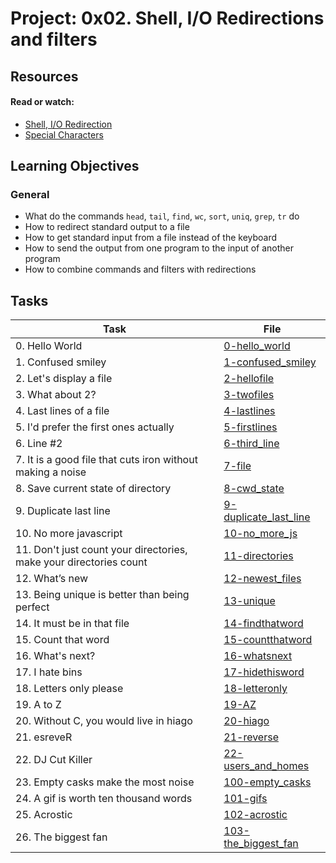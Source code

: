 # Project: 0x02. Shell, I/O Redirections and filters

## Resources

#### Read or watch:

- [Shell, I/O Redirection](https://intranet.alxswe.com/rltoken/fGOQQXRKbvOcd1qLRxHzLQ)
- [Special Characters](https://intranet.alxswe.com/rltoken/c1pz13vke3HPH0S8iALbtw)

## Learning Objectives

### General

- What do the commands <code>head</code>, <code>tail</code>, <code>find</code>, <code>wc</code>, <code>sort</code>, <code>uniq</code>, <code>grep</code>, <code>tr</code> do
- How to redirect standard output to a file
- How to get standard input from a file instead of the keyboard
- How to send the output from one program to the input of another program
- How to combine commands and filters with redirections

## Tasks

| Task                                                               | File                                             |
| ------------------------------------------------------------------ | ------------------------------------------------ |
| 0. Hello World                                                     | [0-hello_world](./0-hello_world)                 |
| 1. Confused smiley                                                 | [1-confused_smiley](./1-confused_smiley)         |
| 2. Let's display a file                                            | [2-hellofile](./2-hellofile)                     |
| 3. What about 2?                                                   | [3-twofiles](./3-twofiles)                       |
| 4. Last lines of a file                                            | [4-lastlines](./4-lastlines)                     |
| 5. I'd prefer the first ones actually                              | [5-firstlines](./5-firstlines)                   |
| 6. Line #2                                                         | [6-third_line](./6-third_line)                   |
| 7. It is a good file that cuts iron without making a noise         | [7-file](./7-file)                               |
| 8. Save current state of directory                                 | [8-cwd_state](./8-cwd_state)                     |
| 9. Duplicate last line                                             | [9-duplicate_last_line](./9-duplicate_last_line) |
| 10. No more javascript                                             | [10-no_more_js](./10-no_more_js)                 |
| 11. Don't just count your directories, make your directories count | [11-directories](./11-directories)               |
| 12. What’s new                                                     | [12-newest_files](./12-newest_files)             |
| 13. Being unique is better than being perfect                      | [13-unique](./13-unique)                         |
| 14. It must be in that file                                        | [14-findthatword](./14-findthatword)             |
| 15. Count that word                                                | [15-countthatword](./15-countthatword)           |
| 16. What's next?                                                   | [16-whatsnext](./16-whatsnext)                   |
| 17. I hate bins                                                    | [17-hidethisword](./17-hidethisword)             |
| 18. Letters only please                                            | [18-letteronly](./18-letteronly)                 |
| 19. A to Z                                                         | [19-AZ](./19-AZ)                                 |
| 20. Without C, you would live in hiago                             | [20-hiago](./20-hiago)                           |
| 21. esreveR                                                        | [21-reverse](./21-reverse)                       |
| 22. DJ Cut Killer                                                  | [22-users_and_homes](./22-users_and_homes)       |
| 23. Empty casks make the most noise                                | [100-empty_casks](./100-empty_casks)             |
| 24. A gif is worth ten thousand words                              | [101-gifs](./101-gifs)                           |
| 25. Acrostic                                                       | [102-acrostic](./102-acrostic)                   |
| 26. The biggest fan                                                | [103-the_biggest_fan](./103-the_biggest_fan)     |
